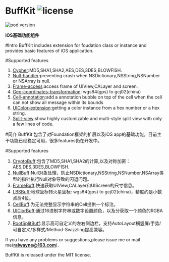 # BuffKit  ![license](https://img.shields.io/cocoapods/l/BuffKit.svg)

![pod version](https://img.shields.io/cocoapods/v/BuffKit.svg)

**iOS基础功能组件**

#Intro
BuffKit includes extension for foudation class or instance and provides basic features of iOS application.

#Supported features
1. [Cypher]():MD5,SHA1,SHA2,AES,DES,3DES,BLOWFISH. 
2. [Null-handler]():preventing crash when NSDictionary,NSString,NSNumber or NSArray is null.
3. [Frame-access]():access frame of UIView,CALayer and screen.
4. [Geo-coordinates-transformation](): wgs84(gps) to gcj02(china)
5. [Cell-annotation]():add a annotation bubble on top of the cell when the cell can not show all message within its bounds
6. [UIColor-extension]():getting a color instance from a hex number or a hex string.
7. [Split-view]():show highly customizable and multi-style split view with only a few lines of code.

#简介
BuffKit 包含了对Foundation框架的扩展以及iOS app的基础功能，目前主干功能已经稳定可用，很多features仍在开发中。

#Supported features
1. [CryptoBuff]():包含了MD5,SHA1,SHA2的计算,以及对称加密：AES,DES,3DES,BLOWFISH. 
2. [NullBuff]():Null对象处理，防止NSDictionary,NSString,NSNumber,NSArray类型的指针执行Null对象导致的闪退问题。
3. [FrameBuff]():快速获取UIView,CALayer和UIScreen的尺寸信息。
4. [LBSBuff]():地球坐标转火星坐标: wgs84(gps) to gcj02(china)，精度约是小数点后4位。
5. [CellBuff]():为无法完整显示字符串的Cell提供一个标注。
6. [UIClorBuff]():通过16进制字符串或数字设置颜色，以及分获取一个颜色的RGBA信息。
7. [RootSplitBuff]():显示高可自定义的左右侧边栏，支持AutoLayout横竖屏/手势/可自定义/多样式/Method-Swizzling提高兼容。

If you have any problems or suggestions,please issue me or mail me(**ralwayne@163.com**).

BuffKit is released under the MIT license.
